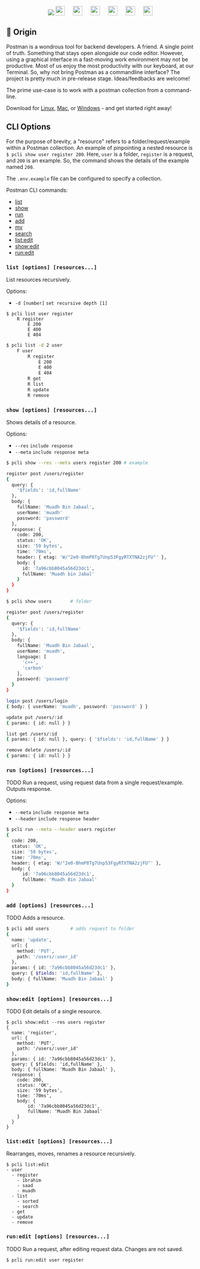 <p align=center>
<img src="https://user-images.githubusercontent.com/50658760/179565718-d6bed09d-86f8-4096-bcd8-03b610cd5624.png"/>

<img height=25px src="https://badges.aleen42.com/src/node_flat_square.svg">
&emsp;
<img height=25px src="https://badges.aleen42.com/src/cli_flat_square.svg">
&emsp;
<img height=25px src="https://badges.aleen42.com/src/npm_flat_square.svg">
&emsp;

<img height=25px src="https://img.shields.io/badge/License-MIT-brightgreen.svg?style=for-the-badge">
&emsp;
<img height=25px src="https://img.shields.io/github/languages/code-size/midnqp/postman-cli?style=for-the-badge">
&emsp;
<a href="https://github.com/midnqp/postman-cli/actions/workflows/build.yml">
<img height=25px src="https://img.shields.io/github/workflow/status/MidnQP/postman-cli/Build/main?logo=github&style=for-the-badge">
</a>
</p>

## :rocket: Origin
Postman is a wondrous tool for backend developers. A friend. A single point of truth. Something that stays open alongside our code editor. However, using a graphical interface in a fast-moving work environment may not be productive. Most of us enjoy the most productivity with our keyboard, at our Terminal. So, why not bring Postman as a commandline interface? The project is pretty much in pre-release stage. Ideas/feedbacks are welcome!

The prime use-case is to work with a postman collection from a command-line.

Download for [Linux](https://github.com/MidnQP/postman-cli/releases/download/0.0.1/postman-cli-linux.bin), [Mac](https://github.com/MidnQP/postman-cli/releases/download/0.0.1/postman-cli-macos.tar.gz), or [Windows](https://github.com/MidnQP/postman-cli/releases/download/0.0.1/postman-cli-windows.exe) - and get started right away!

## CLI Options 
For the purpose of brevity, a "resource" refers to a folder/request/example within a Postman collection. An example of pinpointing a nested resource is `$ pcli show user register 200`. Here, `user` is a folder, `register` is a request, and `200` is an example. So, the command shows the details of the example named `200`.

The `.env.example` file can be configured to specify a collection.

Postman CLI commands:
- [list](#list-options-resources)
- [show](#show-options-resources)
- [run](#run-options-resources)
- [add](#add-options-resources)
- [mv](#mv-options-resources)
- [search](#search-options-resources)
- [list:edit](#listedit-options-resources)
- [show:edit](#showedit-options-resources)
- [run:edit](#runedit-options-resources)

### `list [options] [resources...]`

List resources recursively.

Options:
- `-d [number]` `set recursive depth [1]`

```
$ pcli list user register
	R register
		E 200
		E 400
		E 404
```
```sh
$ pcli list -d 2 user
	F user
		R register
			E 200
			E 400
			E 404
		R get
		R list
		R update
		R remove
```


### `show [options] [resources...]`

Shows details of a resource.

Options:
- `--res` `include response`
- `--meta` `include response meta`

```sh
$ pcli show --res --meta users register 200	# example

register post /users/register
{
  query: {
    '$fields': 'id,fullName'
  },
  body: {
    fullName: 'Muadh Bin Jabaal',
    userName: 'muadh'
    password: 'password'
  },
  response: {
    code: 200,
    status: 'OK',
    size: '59 bytes',
    time: '70ms',
    header: { etag: 'W/"2e0-BhmP8Tg7Unp53FgyRTXTNA2zjFU"' },
    body: {
      id: '7a96cbb8045a56d23dc1',
      fullName: 'Muadh bin Jabal'
    }
  }
}
```
```sh
$ pcli show users		# folder

register post /users/register
{
  query: {
    '$fields': 'id,fullName'
  },
  body: {
    fullName: 'Muadh Bin Jabaal',
    userName: 'muadh',
    language: [
      'c++',
      'carbon'
    ],
    password: 'password'
  }
}

login post /users/login
{ body: { userName: 'muadh', password: 'password' } }

update put /users/:id
{ params: { id: null } }

list get /users/:id
{ params: { id: null }, query: { '$fields': 'id,fullName' } }

remove delete /users/:id
{ params: { id: null } }
```



### `run [options] [resources...]`
TODO Run a request, using request data from a single request/example. Outputs response.

Options:
- `--meta` `include response meta`
- `--header` `include response header`
```sh
$ pcli run --meta --header users register
{
  code: 200,
  status: 'OK',
  size: '59 bytes',
  time: '70ms',
  header: { etag: 'W/"2e0-BhmP8Tg7Unp53FgyRTXTNA2zjFU"' },
  body: {
      id: '7a96cbb8045a56d23dc1',
      fullName: 'Muadh Bin Jabaal'
  }
}
```


###  `add [options] [resources...]`
TODO Adds a resource.
```sh
$ pcli add users		# adds request to folder
{
  name: 'update',
  url: {
    method: 'PUT',
    path: '/users/:user_id'
  },
  params: { id: '7a96cbb8045a56d23dc1' },
  query: { $fields: 'id,fullName' },
  body: { fullName: 'Muadh Bin Jabaal' }
}
```



### `show:edit [options] [resources...]`
TODO Edit details of a single resource. 
```
$ pcli show:edit --res users register
{
  name: 'register',
  url: { 
    method: 'PUT',
    path: '/users/:user_id'
  },
  params: { id: '7a96cbb8045a56d23dc1' },
  query: { $fields: 'id,fullName' },
  body: { fullName: 'Muadh Bin Jabaal' },
  response: {
    code: 200,
    status: 'OK',
    size: '59 bytes',
    time: '70ms',
    body: {
        id: '7a96cbb8045a56d23dc1',
        fullName: 'Muadh Bin Jabaal'
    }
  }
}
```



### `list:edit [options] [resources...]`
Rearranges, moves, renames a resource recursively.
```
$ pcli list:edit
- user
  - register
    - ibrahim
    - saad
    - muadh 
  - list
    - sorted
    - search
  - get
  - update
  - remove
```



### `run:edit [options] [resources...]`
TODO Run a request, after editing request data. Changes are not saved.
```
$ pcli run:edit user register
```
